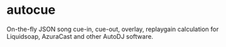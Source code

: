 # autocue
On-the-fly JSON song cue-in, cue-out, overlay, replaygain calculation for Liquidsoap, AzuraCast and other AutoDJ software.
